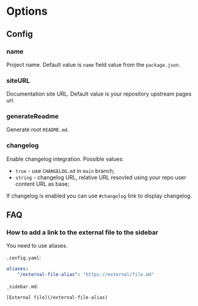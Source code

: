 <toc/></toc>

# Options

## Config

### name

Project name. Default value is `name` field value from the `package.json`.

### siteURL

Documentation site URL. Default value is your repository upstream pages url.

### generateReadme

Generate root `README.md`.

### changelog

Enable changelog integration. Possible values:

-   `true` - use `CHANGELOG.md` in `main` branch;
-   `string` - changelog URL, relative URL resovled using your repo user content URL as base;

If changelog is enabled you can use `#changelog` link to display changelog.

## FAQ

### How to add a link to the external file to the sidebar

You need to use aliases.

`.config.yaml`:

```yaml
aliases:
    "/external-file-alias": "https://external/file.md"
```

`_sidebar.md`:

```
[External file](/external-file-alias)
```
